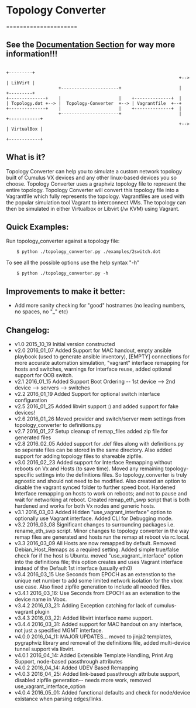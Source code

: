 # Topology Converter
=====================

## See the [Documentation Section](./documentation) for way more information!!!



```
                                                                       +---------+
                                                                  +--> | LibVirt |
                    +----------------------+                      |    +---------+
+--------------+    |                      |    +--------------+  |
| Topology.dot +--> |  Topology-Converter  +--> | Vagrantfile  +--+
+--------------+    |                      |    +--------------+  |
                    +----------------------+                      |    +------------+
                                                                  +--> | VirtualBox |
                                                                       +------------+
```

## What is it?
Topology Converter can help you to simulate a custom network topology built of Cumulus VX devices and any other linux-based devices you so choose.
Topology Converter uses a graphviz topology file to represent the entire topology. Topology Converter will convert this topology file into a Vagrantfile which fully represents the topology. Vagrantfiles are used with the popular simulation tool Vagrant to interconnect VMs. The topology can then be simulated in either Virtualbox or Libvirt (/w KVM) using Vagrant.


## Quick Examples: 
Run topology_converter against a topology file: 

```
    $ python ./topology_converter.py ./examples/2switch.dot
```


To see all the possible options use the help syntax "-h"

```
    $ python ./topology_converter.py -h
```


## Improvements to make it better: 
* Add more sanity checking for "good" hostnames (no leading numbers, no spaces, no "_" etc)

## Changelog:

* v1\.0 2015\_10\_19 Initial version constructed
* v2\.0 2016\_01\_07 Added Support for MAC handout, empty ansible playbook (used to generate ansible inventory), [EMPTY] connections for more accurate automation simulation, 
"vagrant" interface remapping for hosts and switches, warnings for interface reuse, added optional support for OOB switch.
* v2\.1 2016\_01\_15 Added Support Boot Ordering -- 1st device --> 2nd device --> servers --> switches
* v2\.2 2016\_01\_19 Added Support for optional switch interface configuration
* v2\.5 2016\_01\_25 Added libvirt support :) and added support for fake devices!
* v2\.6 2016\_01\_26 Moved provider and switch/server mem settings from topology_converter to definitions.py
* v2\.7 2016\_01\_27 Setup cleanup of remap_files added zip file for generated files
* v2\.8 2016\_02\_05 Added support for .def files along with definitions.py so seperate files can be stored in the same directory. Also added support for adding topology files to shareable zipfile.
* v3\.0 2016\_02\_23 Added support for Interface Remapping without reboots on Vx and Hosts (to save time). Moved any remaining topology-specific settings into the definitions files. So topology_converter is truly agnostic and should not need to be modified. Also created an option to disable the vagrant synced folder to further speed boot. Hardened Interface remapping on hosts to work on reboots; and not to pause and wait for networking at reboot. Created remap_eth_swp script that is both hardened and works for both Vx nodes and generic hosts.
* v3\.1 2016\_03\_03 Added Hidden "use_vagrant_interface" option to optionally use Vagrant interface. Added CLI for Debugging mode.
* v3\.2 2016\_03\_08 Significant changes to surrounding packages i.e. rename_eth_swp script. Minor changes to topology converter in the way remap files are generated and hosts run the remap at reboot via rc.local.
* v3\.3 2016\_03\_09 All Hosts are now remapped by default. Removed Debian_Host_Remaps as a required setting. Added simple true/false check for if the host is Ubuntu. moved "use_vagrant_interface" option into the definitions file; this option creates and uses Vagrant interface instead of the Default 1st interface (usually eth0)
* v3\.4 2016\_03\_15 Use Seconds from EPOCH as an extenstion to the unique net number to add some limited network isolation for the vbox use case. Also fixed zipfile generation to include all needed files.
* v3\.4\.1 2016\_03\_16: Use Seconds from EPOCH as an extenstion to the device name in Vbox.
* v3\.4\.2 2016\_03\_21: Adding Exception catching for lack of cumulus-vagrant plugin
* v3\.4\.3 2016\_03\_22: Added libvirt interface name support.
* v3\.4\.4 2016\_03\_31: Added support for MAC handout on any interface, not just a specified MGMT interface.
* v4\.0\.0 2016\_04\_11: MAJOR UPDATES... moved to jinja2 templates, pygraphviz library and removal of the definitions file, added multi-device tunnel support via libvirt.
* v4\.0\.1 2016\_04\_14: Added Extensible Template Handling, Print Arg Support, node-based passthrough attributes
* v4\.0\.2 2016\_04\_14: Added UDEV Based Remapping
* v4\.0\.3 2016\_04\_25: Added link-based passthrough attribute support, disabled zipfile generation-- needs more work, removed use_vagrant_interface_option
* v4\.0\.4 2016\_05\_01: Added functional defaults and check for node/device existance when parsing edges/links.



